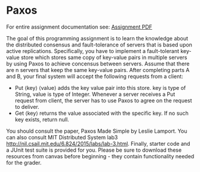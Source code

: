 # Paxos

For entire assignment documentation see: [Assignment PDF](https://github.com/sidharthNair/paxos/blob/main/f22hw6.pdf)

The goal of this programming assignment is to learn the knowledge about the distributed consensus and fault-tolerance of servers that is based upon active replications. Specifically, you have to implement a fault-tolerant key-value store which stores same copy of key-value pairs in multiple servers by using Paxos to achieve concensus between servers. Assume that there are n servers that keep the same key-value pairs. After completing parts A and B, your final system will accept the following requests from a client:

- Put ⟨key⟩ ⟨value⟩ adds the key value pair into this store. key is type of String, value is type of Integer. Whenever a server receives a Put request from client, the server has to use Paxos to agree on the request to deliver.
- Get ⟨key⟩ returns the value associated with the specific key. If no such key exists, return null.

You should consult the paper, Paxos Made Simple by Leslie Lamport. You can also consult MIT Distributed System lab3 http://nil.csail.mit.edu/6.824/2015/labs/lab-3.html. Finally, starter code and a JUnit test suite is provided for you. Please be sure to download these resources from canvas before beginning - they contain functionality needed for the grader.
